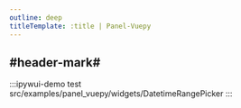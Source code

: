 ```yaml
---
outline: deep
titleTemplate: :title | Panel-Vuepy
---
```


## #header-mark#
:::ipywui-demo test
src/examples/panel_vuepy/widgets/DatetimeRangePicker
::: 